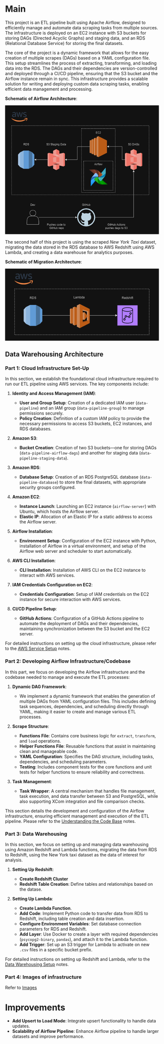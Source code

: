 # Main

This project is an ETL pipeline built using Apache Airflow, designed to efficiently manage and automate data scraping tasks from multiple sources. The infrastructure is deployed on an EC2 instance with S3 buckets for storing DAGs (Directed Acyclic Graphs) and staging data, and an RDS (Relational Database Service) for storing the final datasets.

The core of the project is a dynamic framework that allows for the easy creation of multiple scrapes (DAGs) based on a YAML configuration file. This setup streamlines the process of extracting, transforming, and loading data into the RDS. The DAGs and their dependencies are version-controlled and deployed through a CI/CD pipeline, ensuring that the S3 bucket and the Airflow instance remain in sync. This infrastructure provides a scalable solution for writing and deploying custom data scraping tasks, enabling efficient data management and processing.

**Schematic of Airflow Architecture**:

![main airflow architecture](notes/airflow_pipeline.png)

The second half of this project is using the scraped *New York Taxi* dataset, migrating the data stored in the RDS database to AWS Redshift using AWS Lambda, and creating a data warehouse for analytics purposes.

**Schematic of Migration Architecture**:

![lambda warehouse architecture](notes/lambdapipeline.png)


## Data Warehousing Architecture

### Part 1: Cloud Infrastructure Set-Up

In this section, we establish the foundational cloud infrastructure required to run our ETL pipeline using AWS services. The key components include:

1. **Identity and Access Management (IAM)**:
   - **User and Group Setup**: Creation of a dedicated IAM user (`data-pipeline`) and an IAM group (`data-pipeline-group`) to manage permissions securely.
   - **Policy Creation**: Definition of a custom IAM policy to provide the necessary permissions to access S3 buckets, EC2 instances, and RDS databases.

2. **Amazon S3**:
   - **Bucket Creation**: Creation of two S3 buckets—one for storing DAGs (`data-pipeline-airflow-dags`) and another for staging data (`data-pipeline-staging-data`).

3. **Amazon RDS**:
   - **Database Setup**: Creation of an RDS PostgreSQL database (`data-pipeline-database`) to store the final datasets, with appropriate security groups configured.

4. **Amazon EC2**:
   - **Instance Launch**: Launching an EC2 instance (`airflow-server`) with Ubuntu, which hosts the Airflow server.
   - **Elastic IP**: Allocation of an Elastic IP for a static address to access the Airflow server.

5. **Airflow Installation**:
   - **Environment Setup**: Configuration of the EC2 instance with Python, installation of Airflow in a virtual environment, and setup of the Airflow web server and scheduler to start automatically.

6. **AWS CLI Installation**:
   - **CLI Installation**: Installation of AWS CLI on the EC2 instance to interact with AWS services.

7. **IAM Credentials Configuration on EC2**:
   - **Credentials Configuration**: Setup of IAM credentials on the EC2 instance for secure interaction with AWS services.

8. **CI/CD Pipeline Setup**:
   - **GitHub Actions**: Configuration of a GitHub Actions pipeline to automate the deployment of DAGs and their dependencies, maintaining synchronization between the S3 bucket and the EC2 server.

For detailed instructions on setting up the cloud infrastructure, please refer to the [AWS Service Setup](https://github.com/aaAbdulkadir/cloud-data-project-1/blob/main/notes/cloud_setup.md) notes.

### Part 2: Developing Airflow Infrastructure/Codebase

In this part, we focus on developing the Airflow infrastructure and the codebase needed to manage and execute the ETL processes:

1. **Dynamic DAG Framework**:
   - We implement a dynamic framework that enables the generation of multiple DAGs from YAML configuration files. This includes defining task sequences, dependencies, and scheduling directly through YAML, making it easier to create and manage various ETL processes.

2. **Scrape Structure**:
   - **Functions File**: Contains core business logic for `extract`, `transform`, and `load` operations.
   - **Helper Functions File**: Reusable functions that assist in maintaining clean and manageable code.
   - **YAML Configuration**: Specifies the DAG structure, including tasks, dependencies, and scheduling parameters.
   - **Testing**: Includes component tests for the core functions and unit tests for helper functions to ensure reliability and correctness.

3. **Task Management**:
   - **Task Wrapper**: A central mechanism that handles file management, task execution, and data transfer between S3 and PostgreSQL, while also supporting XCom integration and file comparison checks.

This section details the development and configuration of the Airflow infrastructure, ensuring efficient management and execution of the ETL pipeline. Please refer to the [Understanding the Code Base](https://github.com/aaAbdulkadir/cloud-data-project-1/blob/main/notes/code_setup.md) notes.

### Part 3: Data Warehousing

In this section, we focus on setting up and managing data warehousing using Amazon Redshift and Lambda functions, migrating the data from RDS to Redshift, using the New York taxi dataset as the data of interest for analysis.

1. **Setting Up Redshift**:
   - **Create Redshift Cluster**
   - **Redshift Table Creation**: Define tables and relationships based on the datase.

2. **Setting Up Lambda**:
   - **Create Lambda Function**.
   - **Add Code**: Implement Python code to transfer data from RDS to Redshift, including table creation and data insertion.
   - **Configure Environment Variables**: Set database connection parameters for RDS and Redshift.
   - **Add Layer**: Use Docker to create a layer with required dependencies (`psycopg2-binary`, `pandas`), and attach it to the Lambda function.
   - **Add Trigger**: Set up an S3 trigger for Lambda to activate on new `.csv` files in a specific bucket prefix.

For detailed instructions on setting up Redshift and Lambda, refer to the [Data Warehousing Setup](https://github.com/aaAbdulkadir/cloud-data-project-1/blob/main/notes/datawarehouse_setup.md) notes.


### Part 4: Images of infrastructure

Refer to [Images](https://github.com/aaAbdulkadir/cloud-data-project-1/blob/main/notes/images.md)

# Improvements

- **Add Upsert to Load Mode**: Integrate upsert functionality to handle data updates.
- **Scalability of Airflow Pipeline**: Enhance Airflow pipeline to handle larger datasets and improve performance.
